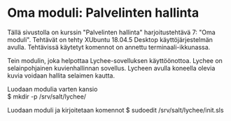 # Oma moduli: Palvelinten hallinta

Tällä sivustolla on kurssin "Palvelinten hallinta" harjoitustehtävä 7: "Oma moduli". Tehtävät on tehty XUbuntu 18.04.5 Desktop käyttöjärjestelmän avulla. Tehtävissä käytetyt komennot on annettu terminaali-ikkunassa.

Tein modulin, joka helpottaa Lychee-sovelluksen käyttöönottoa. Lychee on selainpohjainen kuvienhallinnan sovellus. Lycheen avulla koneella olevia kuvia voidaan hallita selaimen kautta.

Luodaan modulia varten kansio  
$ mkdir -p /srv/salt/lychee/

Luodaan moduli ja kirjoitetaan komennot
$ sudoedit /srv/salt/lychee/init.sls
